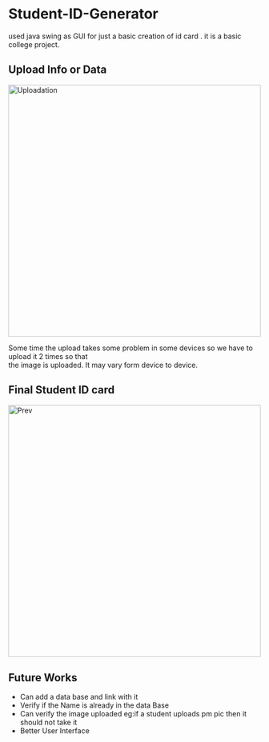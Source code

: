 # Student-ID-Generator
used java swing as GUI for just a basic creation of id card .  it is a basic college project. 

## Upload Info or Data
<img width="504" alt="Uploadation" src="https://github.com/AnanthaTeja/Student-ID-Generator/assets/111896520/459d59a4-7549-4cf0-9180-d9cea3503efa">

<p>Some time the upload takes some problem in some devices so we have to upload it 2 times so that<br> the image is uploaded. It may vary form device to device.</p>

## Final Student ID card
<img width="504" alt="Prev" src="https://github.com/AnanthaTeja/Student-ID-Generator/assets/111896520/f4948bc4-c2c7-47a6-8464-010e336a641e">


## Future Works
<p><ul>
  <li> Can add a data base and link with it </li>
  <li>Verify if the Name is already in the data Base</li>
  <li>Can verify the image uploaded eg:if a student uploads pm pic then it should not take it </li>
  <li>Better User Interface </li>
</ul></p>
